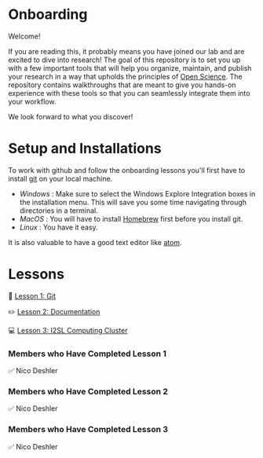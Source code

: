 # Onboarding

Welcome! 

If you are reading this, it probably means you have joined our lab and are excited to dive into research!
The goal of this repository is to set you up with a few important tools that will help you organize, maintain, and publish your research in a way that upholds the principles of [Open Science](https://en.wikipedia.org/wiki/Open_science). The repository contains walkthroughs that are meant to give you hands-on experience with these tools so that you can seamlessly integrate them into your workflow. 

We look forward to what you discover!


# Setup and Installations

To work with github and follow the onboarding lessons you'll first have to install [git](https://git-scm.com/downloads) on your local machine. 
- *Windows* : Make sure to select the Windows Explore Integration boxes in the installation menu. This will save you some time navigating through directories in a terminal.
- *MacOS* : You will have to install [Homebrew](https://brew.sh/) first before you install git.
- *Linux* : You have it easy.

It is also valuable to have a good text editor like [atom](https://atom.io/).

# Lessons

🚀 [Lesson 1: Git](https://github.com/I2SL/Onboarding/wiki/Lesson-1:-Git)

✏️ [Lesson 2: Documentation](https://github.com/I2SL/Onboarding/wiki/Lesson-2:-Documentation)

💻 [Lesson 3: I2SL Computing Cluster](https://github.com/I2SL/Onboarding/wiki/Lesson-3:-I2SL-Computing-Cluster)

### Members who Have Completed Lesson 1

✅ Nico Deshler 

### Members who Have Completed Lesson 2

✅ Nico Deshler 

### Members who Have Completed Lesson 3

✅ Nico Deshler 
